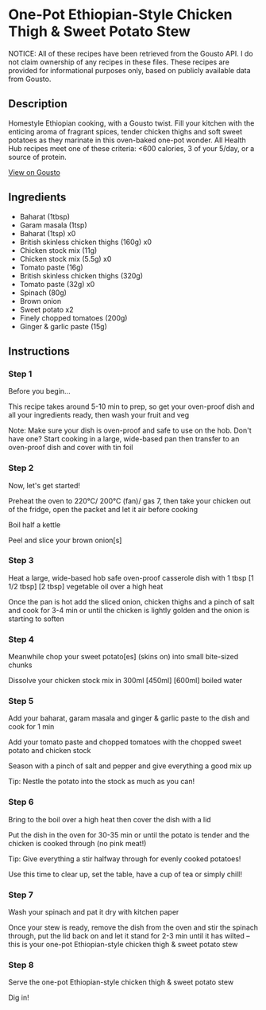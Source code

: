 # One-Pot Ethiopian-Style Chicken Thigh & Sweet Potato Stew

NOTICE: All of these recipes have been retrieved from the Gousto API. I do not claim ownership of any recipes in these files. These recipes are provided for informational purposes only, based on publicly available data from Gousto.

## Description

Homestyle Ethiopian cooking, with a Gousto twist. Fill your kitchen with the enticing aroma of fragrant spices, tender chicken thighs and soft sweet potatoes as they marinate in this oven-baked one-pot wonder. All Health Hub recipes meet one of these criteria: <600 calories, 3 of your 5/day, or a source of protein.

[View on Gousto](https://www.gousto.co.uk/recipes/cookbook/one-pot-ethiopian-style-chicken-thigh-sweet-potato-stew)

## Ingredients

- Baharat (1tbsp)
- Garam masala (1tsp)
- Baharat (1tsp) x0
- British skinless chicken thighs (160g) x0
- Chicken stock mix (11g)
- Chicken stock mix (5.5g) x0
- Tomato paste (16g)
- British skinless chicken thighs (320g)
- Tomato paste (32g) x0
- Spinach (80g)
- Brown onion
- Sweet potato x2
- Finely chopped tomatoes (200g)
- Ginger & garlic paste (15g)

## Instructions


### Step 1

Before you begin...

This recipe takes around 5-10 min to prep, so get your oven-proof dish and all your ingredients ready, then wash your fruit and veg

Note: Make sure your dish is oven-proof and safe to use on the hob. Don't have one? Start cooking in a large, wide-based pan then transfer to an oven-proof dish and cover with tin foil


### Step 2

Now, let's get started!

Preheat the oven to 220°C/ 200°C (fan)/ gas 7, then take your chicken out of the fridge, open the packet and let it air before cooking

Boil half a kettle

Peel and slice your brown onion[s]


### Step 3

Heat a large, wide-based hob safe oven-proof casserole dish with 1 tbsp <span class="text-purple">[1 1/2 tbsp]</span> <span class="text-danger">[2 tbsp]</span> vegetable oil over a high heat

Once the pan is hot add the sliced onion, chicken thighs and a pinch of salt and cook for 3-4 min or until the chicken is lightly golden and the onion is starting to soften


### Step 4

Meanwhile chop your sweet potato[es] (skins on) into small bite-sized chunks

Dissolve your chicken stock mix in 300ml <span class="text-purple">[450ml]</span> <span class="text-danger">[600ml]</span> boiled water


### Step 5

Add your baharat, garam masala and ginger & garlic paste to the dish and cook for 1 min

Add your tomato paste and chopped tomatoes with the chopped sweet potato and chicken stock

Season with a pinch of salt and pepper and give everything a good mix up

Tip: Nestle the potato into the stock as much as you can!


### Step 6

Bring to the boil over a high heat then cover the dish with a lid

Put the dish in the oven for 30-35 min or until the potato is tender and the chicken is cooked through (no pink meat!)

Tip: Give everything a stir halfway through for evenly cooked potatoes!

Use this time to clear up, set the table, have a cup of tea or simply chill!


### Step 7

Wash your spinach and pat it dry with kitchen paper

Once your stew is ready, remove the dish from the oven and stir the spinach through, put the lid back on and let it stand for 2-3 min until it has wilted – this is your one-pot Ethiopian-style chicken thigh & sweet potato stew

### Step 8

Serve the one-pot Ethiopian-style chicken thigh & sweet potato stew

Dig in!

